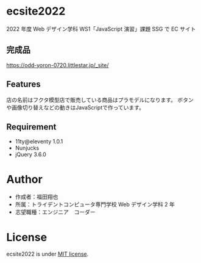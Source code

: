 # ecsite2022

<!-- 初期データは削除します。 -->

2022 年度 Web デザイン学科 WS1「JavaScript 演習」課題 SSG で EC サイト

## 完成品

https://odd-yoron-0720.littlestar.jp/_site/

## Features

<!-- セールスポイントや差別化などを説明する。-->
店の名前はフクタ模型店で販売している商品はプラモデルになります。
ボタンや画像切り替えなどの動きはJavaScriptで作っています。

## Requirement

- 11ty@eleventy 1.0.1
- Nunjucks
- jQuery 3.6.0

# Author

- 作成者：福田翔也
- 所属：トライデントコンピュータ専門学校 Web デザイン学科 2 年
- 志望職種：エンジニア　コーダー

# License

ecsite2022 is under [MIT license](https://en.wikipedia.org/wiki/MIT_License).
